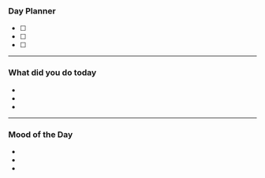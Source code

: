 ### Day Planner

- [ ] 
- [ ] 
- [ ] 

---

### What did you do today

- 
- 
- 

---

### Mood of the Day

- 
- 
- 
